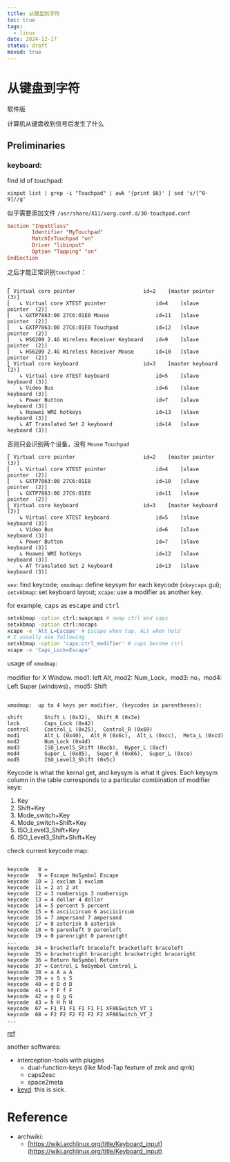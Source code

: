 ```yaml
---
title: 从键盘到字符
toc: true
tags:
  - linux
date: 2024-12-17
status: draft
moved: true
---
```


# 从键盘到字符

软件版

计算机从键盘收到信号后发生了什么

## Preliminaries

### keyboard:

find id of touchpad:

```
xinput list | grep -i "Touchpad" | awk '{print $6}' | sed 's/[^0-9]//g'
```

似乎需要添加文件 `/usr/share/X11/xorg.conf.d/30-touchpad.conf`

```conf
Section "InputClass"
        Identifier "MyTouchpad"
        MatchIsTouchpad "on"
        Driver "libinput"
        Option "Tapping" "on"
EndSection
```

之后才能正常识别`touchpad`：

```xinput list

⎡ Virtual core pointer                    	id=2	[master pointer  (3)]
⎜   ↳ Virtual core XTEST pointer              	id=4	[slave  pointer  (2)]
⎜   ↳ GXTP7863:00 27C6:01E0 Mouse             	id=11	[slave  pointer  (2)]
⎜   ↳ GXTP7863:00 27C6:01E0 Touchpad          	id=12	[slave  pointer  (2)]
⎜   ↳ HS6209 2.4G Wireless Receiver Keyboard  	id=9	[slave  pointer  (2)]
⎜   ↳ HS6209 2.4G Wireless Receiver Mouse     	id=10	[slave  pointer  (2)]
⎣ Virtual core keyboard                   	id=3	[master keyboard (2)]
    ↳ Virtual core XTEST keyboard             	id=5	[slave  keyboard (3)]
    ↳ Video Bus                               	id=6	[slave  keyboard (3)]
    ↳ Power Button                            	id=7	[slave  keyboard (3)]
    ↳ Huawei WMI hotkeys                      	id=13	[slave  keyboard (3)]
    ↳ AT Translated Set 2 keyboard            	id=14	[slave  keyboard (3)]
```

否则只会识别两个设备，没有 `Mouse` `Touchpad`

```xinput list
⎡ Virtual core pointer                    	id=2	[master pointer  (3)]
⎜   ↳ Virtual core XTEST pointer              	id=4	[slave  pointer  (2)]
⎜   ↳ GXTP7863:00 27C6:01E0                   	id=10	[slave  pointer  (2)]
⎜   ↳ GXTP7863:00 27C6:01E0                   	id=11	[slave  pointer  (2)]
⎣ Virtual core keyboard                   	id=3	[master keyboard (2)]
    ↳ Virtual core XTEST keyboard             	id=5	[slave  keyboard (3)]
    ↳ Video Bus                               	id=6	[slave  keyboard (3)]
    ↳ Power Button                            	id=7	[slave  keyboard (3)]
    ↳ Huawei WMI hotkeys                      	id=12	[slave  keyboard (3)]
    ↳ AT Translated Set 2 keyboard            	id=13	[slave  keyboard (3)]
```

`xev`: find keycode; `xmodmap`: define keysym for each keycode (`xkeycaps` gui); `setxkbmap`: set keyboard layout; `xcape`: use a modifier as another key.

for example, <kbd>caps</kbd> as <kbd>escape</kbd> and <kbd>ctrl</kbd>

```sh
setxkbmap -option ctrl:swapcaps # swap ctrl and caps
setxkbmap -option ctrl:nocaps
xcape -e 'Alt_L=Escape' # Escape when tap, ALt when hold
# I usually use following
setxkbmap -option 'caps:ctrl_modifier' # caps become ctrl
xcape -e 'Caps_Lock=Escape'
```

usage of `xmodmap`:

modifier for X Window. mod1: left Alt, mod2: Num_Lock，mod3: no，mod4: Left Super (windows)，mod5: Shift

```xmodmap -pm

xmodmap:  up to 4 keys per modifier, (keycodes in parentheses):

shift       Shift_L (0x32),  Shift_R (0x3e)
lock        Caps_Lock (0x42)
control     Control_L (0x25),  Control_R (0x69)
mod1        Alt_L (0x40),  Alt_R (0x6c),  Alt_L (0xcc),  Meta_L (0xcd)
mod2        Num_Lock (0x4d)
mod3        ISO_Level5_Shift (0xcb),  Hyper_L (0xcf)
mod4        Super_L (0x85),  Super_R (0x86),  Super_L (0xce)
mod5        ISO_Level3_Shift (0x5c)
```

Keycode is what the kernal get, and keysym is what it gives. Each keysym column in the table corresponds to a particular combination of modifier keys:

1. Key
2. Shift+Key
3. Mode_switch+Key
4. Mode_switch+Shift+Key
5. ISO_Level3_Shift+Key
6. ISO_Level3_Shift+Shift+Key

check current keycode map:

```xmodmap -pke

keycode   8 =
keycode   9 = Escape NoSymbol Escape
keycode  10 = 1 exclam 1 exclam
keycode  11 = 2 at 2 at
keycode  12 = 3 numbersign 3 numbersign
keycode  13 = 4 dollar 4 dollar
keycode  14 = 5 percent 5 percent
keycode  15 = 6 asciicircum 6 asciicircum
keycode  16 = 7 ampersand 7 ampersand
keycode  17 = 8 asterisk 8 asterisk
keycode  18 = 9 parenleft 9 parenleft
keycode  19 = 0 parenright 0 parenright
...
keycode  34 = bracketleft braceleft bracketleft braceleft
keycode  35 = bracketright braceright bracketright braceright
keycode  36 = Return NoSymbol Return
keycode  37 = Control_L NoSymbol Control_L
keycode  38 = a A a A
keycode  39 = s S s S
keycode  40 = d D d D
keycode  41 = f F f F
keycode  42 = g G g G
keycode  43 = h H h H
keycode  67 = F1 F1 F1 F1 F1 F1 XF86Switch_VT_1
keycode  68 = F2 F2 F2 F2 F2 F2 XF86Switch_VT_2
...
```

[ref](https://unix.stackexchange.com/questions/55076/what-is-the-mode-switch-modifier-for/55154#55154)

another softwares:

- interception-tools with plugins
    - dual-function-keys (like Mod-Tap feature of zmk and qmk)
    - caps2esc
    - space2meta
- [keyd](https://github.com/rvaiya/keyd): this is sick.

# Reference

- archwiki:
    - [https://wiki.archlinux.org/title/Keyboard_input](https://wiki.archlinux.org/title/Keyboard_input)
